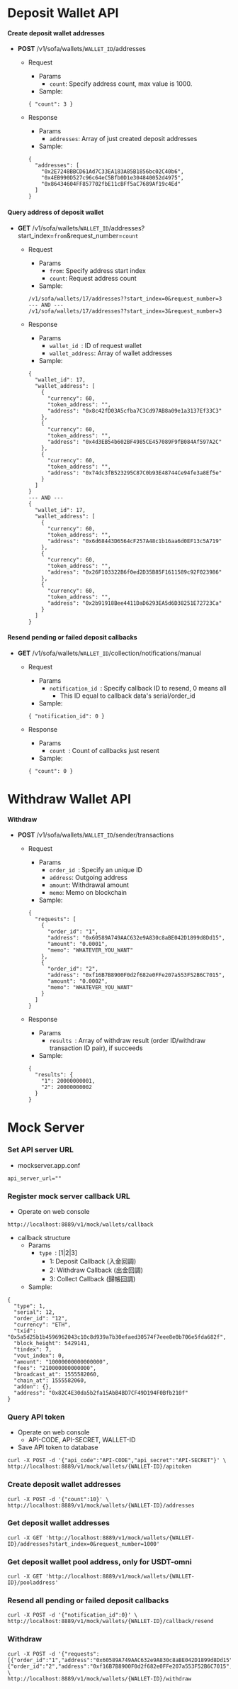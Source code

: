 # Deposit Wallet API

#### Create deposit wallet addresses
- **POST** /v1/sofa/wallets/`WALLET_ID`/addresses
	- Request
		-	Params
			- 	`count`: Specify address count, max value is 1000.
		-  Sample:
	
		```
		{ "count": 3 }
		```

	- Response
		-	Params
			-	`addresses`: Array of just created deposit addresses
		-	Sample:

		```
		{
		  "addresses": [
		    "0x2E7248BBCD61Ad7C33EA183A85B1856bc02C40b6",
		    "0x4EB990D527c96c64eC5Bfb0D1e304840052d4975",
		    "0x86434604FF857702fbE11cBFf5aC7689Af19c4Ed"
		  ]
		}
		```

#### Query address of deposit wallet
- **GET** /v1/sofa/wallets/`WALLET_ID`/addresses?start\_index=`from`&request\_number=`count`
	- Request
		-	Params
			- 	`from`: Specify address start index
			-  `count`: Request address count
		-  Sample:
		
		```
		/v1/sofa/wallets/17/addresses??start_index=0&request_number=3
		--- AND ---
		/v1/sofa/wallets/17/addresses??start_index=3&request_number=3
		```

	- Response
		-	Params
			-	`wallet_id `: ID of request wallet
			- 	`wallet_address`: Array of wallet addresses
		-	Sample:

		```
		{
		  "wallet_id": 17,
		  "wallet_address": [
		    {
		      "currency": 60,
		      "token_address": "",
		      "address": "0x8c42fD03A5cfba7C3Cd97AB8a09e1a3137Ef33C3"
		    },
		    {
		      "currency": 60,
		      "token_address": "",
		      "address": "0x4d3EB54b602BF4985CE457089F9fB084Af597A2C"
		    },
		    {
		      "currency": 60,
		      "token_address": "",
		      "address": "0x74dc3fB523295C87C0b93E48744Ce94fe3a8Ef5e"
		    }
		  ]
		}
		--- AND ---
		{
		  "wallet_id": 17,
		  "wallet_address": [
		    {
		      "currency": 60,
		      "token_address": "",
		      "address": "0x6d68443D6564cF257A48c1b16aa6d0EF13c5A719"
		    },
		    {
		      "currency": 60,
		      "token_address": "",
		      "address": "0x26F103322B6f0ed2D35B85F1611589c92F023986"
		    },
		    {
		      "currency": 60,
		      "token_address": "",
		      "address": "0x2b91918Bee4411DaD6293EA5d6D38251E72723Ca"
		    }
		  ]
		}
		```

#### Resend pending or failed deposit callbacks
- **GET** /v1/sofa/wallets/`WALLET_ID`/collection/notifications/manual
	-	Request
		-	Params
			- 	`notification_id `: Specify callback ID to resend, 0 means all
				-  This ID equal to callback data's serial/order_id
		-  Sample:

		```
		{ "notification_id": 0 }
		```
	
	- Response
		-	Params
			-	`count `: Count of callbacks just resent
		-	Sample:

		```
		{ "count": 0 }
		```

# Withdraw Wallet API

#### Withdraw

- **POST** /v1/sofa/wallets/`WALLET_ID`/sender/transactions
	-	Request
		-	Params
			- 	`order_id `: Specify an unique ID
			-  `address`: Outgoing address
			-  `amount`: Withdrawal amount
			-  `memo`: Memo on blockchain
		-  Sample:

		```
		{
		  "requests": [
		    {
		      "order_id": "1",
		      "address": "0x60589A749AAC632e9A830c8aBE042D1899d8Dd15",
		      "amount": "0.0001",
		      "memo": "WHATEVER_YOU_WANT"
		    },
		    {
		      "order_id": "2",
		      "address": "0xf16B7B8900F0d2f682e0FFe207a553F52B6C7015",
		      "amount": "0.0002",
		      "memo": "WHATEVER_YOU_WANT"
		    }
		  ]
		}
		```
	
	- Response
		-	Params
			-	`results `: Array of withdraw result (order ID/withdraw transaction ID pair), if succeeds
		-	Sample:

		```
		{
		  "results": {
		    "1": 20000000001,
		    "2": 20000000002
		  }
		}
		```

# Mock Server

### Set API server URL
-	mockserver.app.conf

```
api_server_url=""
```

### Register mock server callback URL
-	Operate on web console

```
http://localhost:8889/v1/mock/wallets/callback
```

-	callback structure
	-	Params
		-	`type `: [1|2|3]
			-	1: Deposit Callback (入金回調)
			-	2: Withdraw Callback (出金回調)
			- 	3: Collect Callback (歸帳回調)
	-	Sample:

```
{
  "type": 1,
  "serial": 12,
  "order_id": "12",
  "currency": "ETH",
  "txid": "0x5a5d25b1b4596962043c10c8d939a7b30efaed30574f7eee8e0b706e5fda682f",
  "block_height": 5429141,
  "tindex": 7,
  "vout_index": 0,
  "amount": "10000000000000000",
  "fees": "210000000000000",
  "broadcast_at": 1555582060,
  "chain_at": 1555582060,
  "addon": {},
  "address": "0x82C4E30da5b2fa15AbB4BD7CF49D194F0Bfb210f"
}
```

### Query API token

-	Operate on web console
	-	API-CODE, API-SECRET, WALLET-ID
- 	Save API token to database

```
curl -X POST -d '{"api_code":"API-CODE","api_secret":"API-SECRET"}' \
http://localhost:8889/v1/mock/wallets/{WALLET-ID}/apitoken
```

### Create deposit wallet addresses

```
curl -X POST -d '{"count":10}' \
http://localhost:8889/v1/mock/wallets/{WALLET-ID}/addresses
```

### Get deposit wallet addresses

```
curl -X GET 'http://localhost:8889/v1/mock/wallets/{WALLET-ID}/addresses?start_index=0&request_number=1000'
```

### Get deposit wallet pool address, only for USDT-omni 

```
curl -X GET 'http://localhost:8889/v1/mock/wallets/{WALLET-ID}/pooladdress'
```

### Resend all pending or failed deposit callbacks

```
curl -X POST -d '{"notification_id":0}' \
http://localhost:8889/v1/mock/wallets/{WALLET-ID}/callback/resend
```

### Withdraw

```
curl -X POST -d '{"requests":[{"order_id":"1","address":"0x60589A749AAC632e9A830c8aBE042D1899d8Dd15","amount":"0.0001","memo":"WHATEVER_YOU_WANT"},{"order_id":"2","address":"0xf16B7B8900F0d2f682e0FFe207a553F52B6C7015","amount":"0.0002","memo":"WHATEVER_YOU_WANT"}]}' \
http://localhost:8889/v1/mock/wallets/{WALLET-ID}/withdraw
```